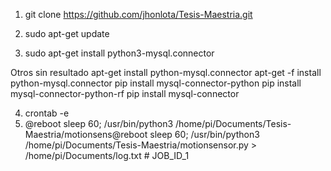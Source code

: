 1. git clone https://github.com/jhonlota/Tesis-Maestria.git

2. sudo apt-get update
3. sudo apt-get install python3-mysql.connector

Otros sin resultado
apt-get install python-mysql.connector
apt-get -f install python-mysql.connector
pip install mysql-connector-python
pip install mysql-connector-python-rf
pip install mysql-connector

4. crontab -e
5. @reboot sleep 60; /usr/bin/python3 /home/pi/Documents/Tesis-Maestria/motionsens@reboot sleep 60; /usr/bin/python3 /home/pi/Documents/Tesis-Maestria/motionsensor.py  > /home/pi/Documents/log.txt # JOB_ID_1






